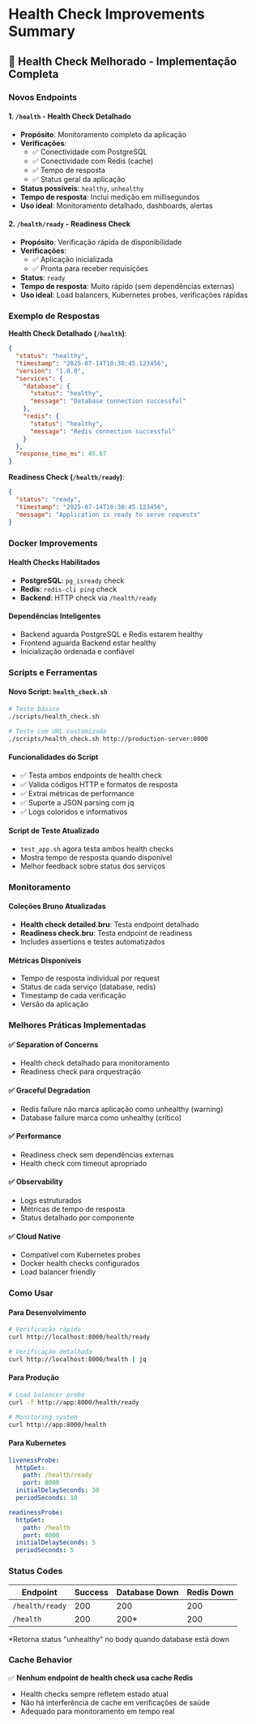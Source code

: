 # Health Check Improvements Summary

## 🏥 Health Check Melhorado - Implementação Completa

### Novos Endpoints

#### 1. `/health` - Health Check Detalhado
- **Propósito**: Monitoramento completo da aplicação
- **Verificações**:
  - ✅ Conectividade com PostgreSQL
  - ✅ Conectividade com Redis (cache)
  - ✅ Tempo de resposta
  - ✅ Status geral da aplicação
- **Status possíveis**: `healthy`, `unhealthy`
- **Tempo de resposta**: Inclui medição em millisegundos
- **Uso ideal**: Monitoramento detalhado, dashboards, alertas

#### 2. `/health/ready` - Readiness Check
- **Propósito**: Verificação rápida de disponibilidade
- **Verificações**:
  - ✅ Aplicação inicializada
  - ✅ Pronta para receber requisições
- **Status**: `ready`
- **Tempo de resposta**: Muito rápido (sem dependências externas)
- **Uso ideal**: Load balancers, Kubernetes probes, verificações rápidas

### Exemplo de Respostas

**Health Check Detalhado (`/health`)**:
```json
{
  "status": "healthy",
  "timestamp": "2025-07-14T10:30:45.123456",
  "version": "1.0.0",
  "services": {
    "database": {
      "status": "healthy",
      "message": "Database connection successful"
    },
    "redis": {
      "status": "healthy",
      "message": "Redis connection successful"
    }
  },
  "response_time_ms": 45.67
}
```

**Readiness Check (`/health/ready`)**:
```json
{
  "status": "ready",
  "timestamp": "2025-07-14T10:30:45.123456",
  "message": "Application is ready to serve requests"
}
```

### Docker Improvements

#### Health Checks Habilitados
- **PostgreSQL**: `pg_isready` check
- **Redis**: `redis-cli ping` check  
- **Backend**: HTTP check via `/health/ready`

#### Dependências Inteligentes
- Backend aguarda PostgreSQL e Redis estarem healthy
- Frontend aguarda Backend estar healthy
- Inicialização ordenada e confiável

### Scripts e Ferramentas

#### Novo Script: `health_check.sh`
```bash
# Teste básico
./scripts/health_check.sh

# Teste com URL customizada
./scripts/health_check.sh http://production-server:8000
```

#### Funcionalidades do Script
- ✅ Testa ambos endpoints de health check
- ✅ Valida códigos HTTP e formatos de resposta
- ✅ Extrai métricas de performance
- ✅ Suporte a JSON parsing com jq
- ✅ Logs coloridos e informativos

#### Script de Teste Atualizado
- `test_app.sh` agora testa ambos health checks
- Mostra tempo de resposta quando disponível
- Melhor feedback sobre status dos serviços

### Monitoramento

#### Coleções Bruno Atualizadas
- **Health check detailed.bru**: Testa endpoint detalhado
- **Readiness check.bru**: Testa endpoint de readiness
- Includes assertions e testes automatizados

#### Métricas Disponíveis
- Tempo de resposta individual por request
- Status de cada serviço (database, redis)
- Timestamp de cada verificação
- Versão da aplicação

### Melhores Práticas Implementadas

#### ✅ Separation of Concerns
- Health check detalhado para monitoramento
- Readiness check para orquestração

#### ✅ Graceful Degradation
- Redis failure não marca aplicação como unhealthy (warning)
- Database failure marca como unhealthy (crítico)

#### ✅ Performance
- Readiness check sem dependências externas
- Health check com timeout apropriado

#### ✅ Observability
- Logs estruturados
- Métricas de tempo de resposta
- Status detalhado por componente

#### ✅ Cloud Native
- Compatível com Kubernetes probes
- Docker health checks configurados
- Load balancer friendly

### Como Usar

#### Para Desenvolvimento
```bash
# Verificação rápida
curl http://localhost:8000/health/ready

# Verificação detalhada
curl http://localhost:8000/health | jq
```

#### Para Produção
```bash
# Load balancer probe
curl -f http://app:8000/health/ready

# Monitoring system
curl http://app:8000/health
```

#### Para Kubernetes
```yaml
livenessProbe:
  httpGet:
    path: /health/ready
    port: 8000
  initialDelaySeconds: 30
  periodSeconds: 10

readinessProbe:
  httpGet:
    path: /health
    port: 8000
  initialDelaySeconds: 5
  periodSeconds: 5
```

### Status Codes

| Endpoint | Success | Database Down | Redis Down |
|----------|---------|---------------|------------|
| `/health/ready` | 200 | 200 | 200 |
| `/health` | 200 | 200* | 200 |

*Retorna status "unhealthy" no body quando database está down

### Cache Behavior

✅ **Nenhum endpoint de health check usa cache Redis**
- Health checks sempre refletem estado atual
- Não há interferência de cache em verificações de saúde
- Adequado para monitoramento em tempo real
